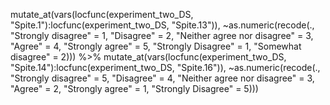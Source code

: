
mutate_at(vars(locfunc(experiment_two_DS, "Spite.1"):locfunc(experiment_two_DS, "Spite.13")), 
~as.numeric(recode(., "Strongly disagree" = 1, "Disagree" = 2, "Neither agree nor disagree" = 3, "Agree" = 4, "Strongly agree" = 5, "Strongly Disagree" = 1, "Somewhat disagree" = 2))) %>%
  mutate_at(vars(locfunc(experiment_two_DS, "Spite.14"):locfunc(experiment_two_DS, "Spite.16")), 
  ~as.numeric(recode(., "Strongly disagree" = 5, "Disagree" = 4, "Neither agree nor disagree" = 3, "Agree" = 2, "Strongly agree" = 1, "Strongly Disagree" = 5)))